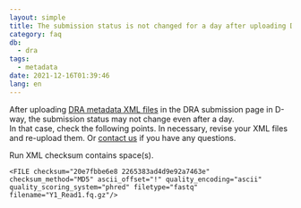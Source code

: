 ```yaml
---
layout: simple
title: The submission status is not changed for a day after uploading DRA metadata XML files
category: faq
db:
  - dra
tags: 
  - metadata
date: 2021-12-16T01:39:46
lang: en
---
```


After uploading [DRA metadata XML files](/dra/submission-e.html#metadata-excel) in the DRA submission page in D-way, the submission status may not change even after a day.   
In that case, check the following points. In necessary, revise your XML files and re-upload them. Or [contact us](/contact-ddbj-e.html) if you have any questions.

Run XML checksum contains space(s).

```
<FILE checksum="20e7fbbe6e8 2265383ad4d9e92a7463e" checksum_method="MD5" ascii_offset="!" quality_encoding="ascii" quality_scoring_system="phred" filetype="fastq" filename="Y1_Read1.fq.gz"/>
```

